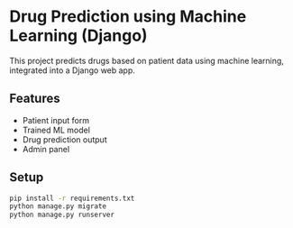# Drug Prediction using Machine Learning (Django)

This project predicts drugs based on patient data using machine learning, integrated into a Django web app.

## Features
- Patient input form
- Trained ML model
- Drug prediction output
- Admin panel

## Setup

```bash
pip install -r requirements.txt
python manage.py migrate
python manage.py runserver
